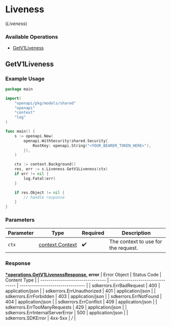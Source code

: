 # Liveness
(*Liveness*)

### Available Operations

* [GetV1Liveness](#getv1liveness)

## GetV1Liveness

### Example Usage

```go
package main

import(
	"openapi/pkg/models/shared"
	"openapi"
	"context"
	"log"
)

func main() {
    s := openapi.New(
        openapi.WithSecurity(shared.Security{
            RootKey: openapi.String("<YOUR_BEARER_TOKEN_HERE>"),
        }),
    )

    ctx := context.Background()
    res, err := s.Liveness.GetV1Liveness(ctx)
    if err != nil {
        log.Fatal(err)
    }

    if res.Object != nil {
        // handle response
    }
}
```

### Parameters

| Parameter                                             | Type                                                  | Required                                              | Description                                           |
| ----------------------------------------------------- | ----------------------------------------------------- | ----------------------------------------------------- | ----------------------------------------------------- |
| `ctx`                                                 | [context.Context](https://pkg.go.dev/context#Context) | :heavy_check_mark:                                    | The context to use for the request.                   |


### Response

**[*operations.GetV1LivenessResponse](../../pkg/models/operations/getv1livenessresponse.md), error**
| Error Object                     | Status Code                      | Content Type                     |
| -------------------------------- | -------------------------------- | -------------------------------- |
| sdkerrors.ErrBadRequest          | 400                              | application/json                 |
| sdkerrors.ErrUnauthorized        | 401                              | application/json                 |
| sdkerrors.ErrForbidden           | 403                              | application/json                 |
| sdkerrors.ErrNotFound            | 404                              | application/json                 |
| sdkerrors.ErrConflict            | 409                              | application/json                 |
| sdkerrors.ErrTooManyRequests     | 429                              | application/json                 |
| sdkerrors.ErrInternalServerError | 500                              | application/json                 |
| sdkerrors.SDKError               | 4xx-5xx                          | */*                              |
